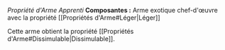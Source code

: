 _Propriété d'Arme Apprenti_
__Composantes :__ Arme exotique chef-d'œuvre avec la propriété [[Propriétés d'Arme#Léger|Léger]]

Cette arme obtient la propriété [[Propriétés d'Arme#Dissimulable|Dissimulable]].